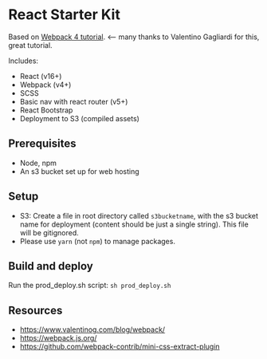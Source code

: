 # React Starter Kit
Based on [Webpack 4 tutorial](https://www.valentinog.com/blog/webpack/). <-- many thanks to
Valentino Gagliardi for this, great tutorial.

Includes:
- React (v16+)
- Webpack (v4+)
- SCSS
- Basic nav with react router (v5+)
- React Bootstrap
- Deployment to S3 (compiled assets)

## Prerequisites
- Node, npm
- An s3 bucket set up for web hosting

## Setup
- S3: Create a file in root directory called `s3bucketname`, with the s3 bucket name for deployment (content should be just a single string). This file will be gitignored.
- Please use `yarn` (not `npm`) to manage packages.

## Build and deploy
Run the prod_deploy.sh script: `sh prod_deploy.sh`

## Resources
- https://www.valentinog.com/blog/webpack/
- https://webpack.js.org/
- https://github.com/webpack-contrib/mini-css-extract-plugin
